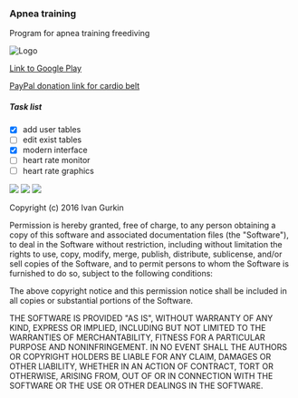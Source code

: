 ### Apnea training
Program for apnea training freediving

![Logo](https://lh3.googleusercontent.com/xH17kxOc58sOw8C4iO9XOWGUtcnibeGfvzVxuAPYqrvBwCExeW7A_jTcQLlyVEhU0S0=w100-rw)

[Link to Google Play](https://play.google.com/store/apps/details?id=ru.megazlo.apnea)

[PayPal donation link for cardio belt](https://www.paypal.com/cgi-bin/webscr?cmd=_s-xclick&hosted_button_id=9U6ZVN9KQAXCC)

##### Task list
- [x] add user tables
- [ ] edit exist tables
- [x] modern interface
- [ ] heart rate monitor
- [ ] heart rate graphics

![](https://lh3.googleusercontent.com/2IBmaehlLKCH-DyUhfqsl4Khl8BVDkjVkxOuS1u2p0OORoYYb2eZbBoXI_tCyD5vyHc=h310-rw)
![](https://lh3.googleusercontent.com/pp6bgMP80CNF9o6YZCNJM9n_nV8qJBA6jZb2n73CE616SwqqHDGgz0jXAvHpqUcxobi8=h310-rw)
![](https://lh3.googleusercontent.com/PMy7DigqLAGKMLD9s0ILPrV9tnEzvPc0CUmp43KL-timQHJdWh9EauFlyGcYRD-6LMo=h310-rw)

Copyright (c) 2016 Ivan Gurkin

Permission is hereby granted, free of charge, to any person obtaining a copy of this software and associated documentation files (the "Software"), to deal in the Software without restriction, including without limitation the rights to use, copy, modify, merge, publish, distribute, sublicense, and/or sell copies of the Software, and to permit persons to whom the Software is furnished to do so, subject to the following conditions:

The above copyright notice and this permission notice shall be included in all copies or substantial portions of the Software.

THE SOFTWARE IS PROVIDED "AS IS", WITHOUT WARRANTY OF ANY KIND, EXPRESS OR IMPLIED, INCLUDING BUT NOT LIMITED TO THE WARRANTIES OF MERCHANTABILITY, FITNESS FOR A PARTICULAR PURPOSE AND NONINFRINGEMENT. IN NO EVENT SHALL THE AUTHORS OR COPYRIGHT HOLDERS BE LIABLE FOR ANY CLAIM, DAMAGES OR OTHER LIABILITY, WHETHER IN AN ACTION OF CONTRACT, TORT OR OTHERWISE, ARISING FROM, OUT OF OR IN CONNECTION WITH THE SOFTWARE OR THE USE OR OTHER DEALINGS IN THE SOFTWARE.
